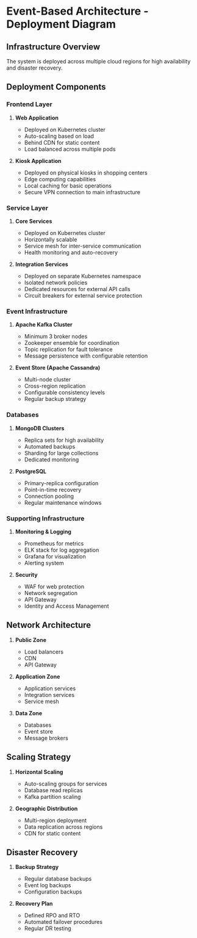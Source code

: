 # Event-Based Architecture - Deployment Diagram

## Infrastructure Overview
The system is deployed across multiple cloud regions for high availability and disaster recovery.

## Deployment Components

### Frontend Layer
1. **Web Application**
   - Deployed on Kubernetes cluster
   - Auto-scaling based on load
   - Behind CDN for static content
   - Load balanced across multiple pods

2. **Kiosk Application**
   - Deployed on physical kiosks in shopping centers
   - Edge computing capabilities
   - Local caching for basic operations
   - Secure VPN connection to main infrastructure

### Service Layer
1. **Core Services**
   - Deployed on Kubernetes cluster
   - Horizontally scalable
   - Service mesh for inter-service communication
   - Health monitoring and auto-recovery

2. **Integration Services**
   - Deployed on separate Kubernetes namespace
   - Isolated network policies
   - Dedicated resources for external API calls
   - Circuit breakers for external service protection

### Event Infrastructure
1. **Apache Kafka Cluster**
   - Minimum 3 broker nodes
   - Zookeeper ensemble for coordination
   - Topic replication for fault tolerance
   - Message persistence with configurable retention

2. **Event Store (Apache Cassandra)**
   - Multi-node cluster
   - Cross-region replication
   - Configurable consistency levels
   - Regular backup strategy

### Databases
1. **MongoDB Clusters**
   - Replica sets for high availability
   - Automated backups
   - Sharding for large collections
   - Dedicated monitoring

2. **PostgreSQL**
   - Primary-replica configuration
   - Point-in-time recovery
   - Connection pooling
   - Regular maintenance windows

### Supporting Infrastructure
1. **Monitoring & Logging**
   - Prometheus for metrics
   - ELK stack for log aggregation
   - Grafana for visualization
   - Alerting system

2. **Security**
   - WAF for web protection
   - Network segregation
   - API Gateway
   - Identity and Access Management

## Network Architecture
1. **Public Zone**
   - Load balancers
   - CDN
   - API Gateway

2. **Application Zone**
   - Application services
   - Integration services
   - Service mesh

3. **Data Zone**
   - Databases
   - Event store
   - Message brokers

## Scaling Strategy
1. **Horizontal Scaling**
   - Auto-scaling groups for services
   - Database read replicas
   - Kafka partition scaling

2. **Geographic Distribution**
   - Multi-region deployment
   - Data replication across regions
   - CDN for static content

## Disaster Recovery
1. **Backup Strategy**
   - Regular database backups
   - Event log backups
   - Configuration backups

2. **Recovery Plan**
   - Defined RPO and RTO
   - Automated failover procedures
   - Regular DR testing 